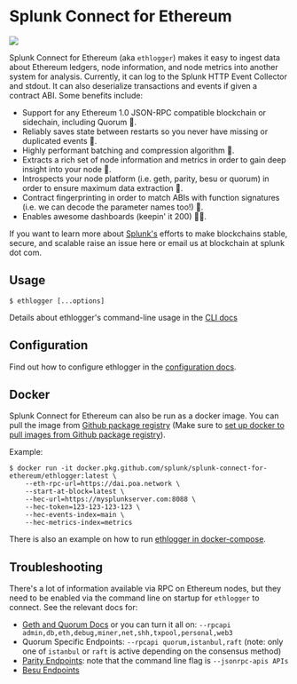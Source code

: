 # Splunk Connect for Ethereum

[![](https://github.com/splunk/splunk-connect-for-ethereum/workflows/CI/badge.svg)](https://github.com/splunk/splunk-connect-for-ethereum/actions?query=workflow%3ACI+branch%3Amaster)

Splunk Connect for Ethereum (aka `ethlogger`) makes it easy to ingest data about Ethereum ledgers, node information, and node metrics into another system for analysis. Currently, it can log to the Splunk HTTP Event Collector and stdout. It can also deserialize transactions and events if given a contract ABI. Some benefits include:

-   Support for any Ethereum 1.0 JSON-RPC compatible blockchain or sidechain, including Quorum 🦄.
-   Reliably saves state between restarts so you never have missing or duplicated events 🧘‍.
-   Highly performant batching and compression algorithm 🚄.
-   Extracts a rich set of node information and metrics in order to gain deep insight into your node 🙉.
-   Introspects your node platform (i.e. geth, parity, besu or quorum) in order to ensure maximum data extraction 🎂.
-   Contract fingerprinting in order to match ABIs with function signatures (i.e. we can decode the parameter names too!) 🔎.
-   Enables awesome dashboards (keepin' it 200) 💯💯.

If you want to learn more about [Splunk's](https://www.splunk.com) efforts to make blockchains stable, secure, and scalable raise an issue here or email us at blockchain at splunk dot com.

<!-- toc -->

## Usage

```sh-session
$ ethlogger [...options]
```

Details about ethlogger's command-line usage in the [CLI docs](https://github.com/splunk/splunk-connect-for-ethereum/docs/cli.md)

## Configuration

Find out how to configure ethlogger in the [configuration docs](https://github.com/splunk/splunk-connect-for-ethereum/docs/configuration.md).

## Docker

Splunk Connect for Ethereum can also be run as a docker image. You can pull the image from [Github package registry](https://github.com/splunk/splunk-connect-for-ethereum/packages/90723?version=latest) (Make sure to [set up docker to pull images from Github package registry](https://help.github.com/en/github/managing-packages-with-github-packages/configuring-docker-for-use-with-github-packages)).

Example:

```sh-session
$ docker run -it docker.pkg.github.com/splunk/splunk-connect-for-ethereum/ethlogger:latest \
    --eth-rpc-url=https://dai.poa.network \
    --start-at-block=latest \
    --hec-url=https://mysplunkserver.com:8088 \
    --hec-token=123-123-123-123 \
    --hec-events-index=main \
    --hec-metrics-index=metrics
```

There is also an example on how to run [ethlogger in docker-compose](https://github.com/splunk/splunk-connect-for-ethereum/examples/docker-compose-basic).

## Troubleshooting

There's a lot of information available via RPC on Ethereum nodes, but they need to be enabled via the command line on startup for `ethlogger` to connect. See the relevant docs for:

-   [Geth and Quorum Docs](https://github.com/ethereum/go-ethereum/wiki/Management-APIs) or you can turn it all on: `--rpcapi admin,db,eth,debug,miner,net,shh,txpool,personal,web3`
-   Quorum Specific Endpoints: `--rpcapi quorum,istanbul,raft` (note: only one of `istanbul` or `raft` is active depending on the consensus method)
-   [Parity Endpoints](https://wiki.parity.io/JSONRPC): note that the command line flag is `--jsonrpc-apis APIs`
-   [Besu Endpoints](https://besu.hyperledger.org/en/stable/HowTo/Interact/APIs/Using-JSON-RPC-API/)
